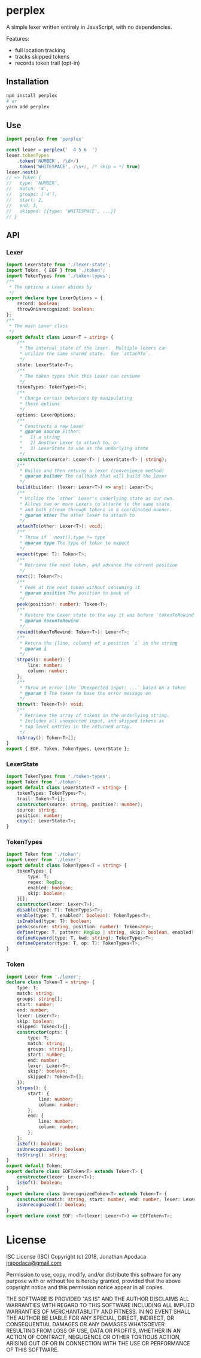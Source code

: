 # perplex

A simple lexer written entirely in JavaScript, with no dependencies.

Features:
* full location tracking
* tracks skipped tokens
* records token trail (opt-in)

## Installation

```sh
npm install perplex
# or
yarn add perplex
```

## Use

```js
import perplex from 'perplex'

const lexer = perplex('  4 5 6  ')
lexer.tokenTypes
	.token('NUMBER', /\d+/)
	.token('WHITESPACE', /\s+/, /* skip = */ true)
lexer.next()
// => Token {
//   type: 'NUMBER',
//   match: '4',
//   groups: ['4'],
//   start: 2,
//   end: 3,
//   skipped: [{type: 'WHITESPACE', ...}]
// }
```

## API

### Lexer
```ts
import LexerState from './lexer-state';
import Token, { EOF } from './token';
import TokenTypes from './token-types';
/**
 * The options a Lexer abides by
 */
export declare type LexerOptions = {
    record: boolean;
    throwOnUnrecognized: boolean;
};
/**
 * The main Lexer class
 */
export default class Lexer<T = string> {
    /**
     * The internal state of the lexer.  Multiple lexers can
     * utilize the same shared state.  See `attachTo`.
     */
    state: LexerState<T>;
    /**
     * The token types that this Lexer can consume
     */
    tokenTypes: TokenTypes<T>;
    /**
     * Change certain behaviors by manipulating
     * these options
     */
    options: LexerOptions;
    /**
     * Constructs a new Lexer
     * @param source Either:
     *   1) a string
     *   2) Another Lexer to attach to, or
     *   3) LexerState to use as the underlying state
     */
    constructor(source?: Lexer<T> | LexerState<T> | string);
    /**
     * Builds and then returns a lexer (convenience method)
     * @param builder The callback that will build the lexer
     */
    build(builder: (lexer: Lexer<T>) => any): Lexer<T>;
    /**
     * Utilize the `other` Lexer's underlying state as our own.
     * Allows two or more Lexers to attache to the same state
     * and both stream through tokens in a coordinated manner.
     * @param other The other lexer to attach to
     */
    attachTo(other: Lexer<T>): void;
    /**
     * Throw if `.next().type != type`
     * @param type The type of token to expect
     */
    expect(type: T): Token<T>;
    /**
     * Retrieve the next token, and advance the current position
     */
    next(): Token<T>;
    /**
     * Peek at the next token without consuming it
     * @param position The position to peek at
     */
    peek(position?: number): Token<T>;
    /**
     * Restore the Lexer state to the way it was before `tokenToRewind` was consumed
     * @param tokenToRewind
     */
    rewind(tokenToRewind: Token<T>): Lexer<T>;
    /**
     * Return the {line, column} of a position `i` in the string
     * @param i
     */
    strpos(i: number): {
        line: number;
        column: number;
    };
    /**
     * Throw an error like `Unexpected input: ...` based on a token
     * @param t The token to base the error message on
     */
    throw(t: Token<T>): void;
    /**
     * Retrieve the array of tokens in the underlying string.
     * Includes all unexpected input, and skipped tokens as
     * top-level entries in the returned array.
     */
    toArray(): Token<T>[];
}
export { EOF, Token, TokenTypes, LexerState };
```

### LexerState
```ts
import TokenTypes from './token-types';
import Token from './token';
export default class LexerState<T = string> {
    tokenTypes: TokenTypes<T>;
    trail: Token<T>[];
    constructor(source: string, position?: number);
    source: string;
    position: number;
    copy(): LexerState<T>;
}
```

### TokenTypes
```ts
import Token from './token';
import Lexer from './lexer';
export default class TokenTypes<T = string> {
    tokenTypes: {
        type: T;
        regex: RegExp;
        enabled: boolean;
        skip: boolean;
    }[];
    constructor(lexer: Lexer<T>);
    disable(type: T): TokenTypes<T>;
    enable(type: T, enabled?: boolean): TokenTypes<T>;
    isEnabled(type: T): boolean;
    peek(source: string, position: number): Token<any>;
    define(type: T, pattern: RegExp | string, skip?: boolean, enabled?: boolean): TokenTypes<T>;
    defineKeyword(type: T, kwd: string): TokenTypes<T>;
    defineOperator(type: T, op: T): TokenTypes<T>;
}
```

### Token
```ts
import Lexer from './lexer';
declare class Token<T = string> {
    type: T;
    match: string;
    groups: string[];
    start: number;
    end: number;
    lexer: Lexer<T>;
    skip: boolean;
    skipped: Token<T>[];
    constructor(opts: {
        type: T;
        match: string;
        groups: string[];
        start: number;
        end: number;
        lexer: Lexer<T>;
        skip?: boolean;
        skipped?: Token<T>[];
    });
    strpos(): {
        start: {
            line: number;
            column: number;
        };
        end: {
            line: number;
            column: number;
        };
    };
    isEof(): boolean;
    isUnrecognized(): boolean;
    toString(): string;
}
export default Token;
export declare class EOFToken<T> extends Token<T> {
    constructor(lexer: Lexer<T>);
    isEof(): boolean;
}
export declare class UnrecognizedToken<T> extends Token<T> {
    constructor(match: string, start: number, end: number, lexer: Lexer<T>);
    isUnrecognized(): boolean;
}
export declare const EOF: <T>(lexer: Lexer<T>) => EOFToken<T>;
```

# License

ISC License (ISC)
Copyright (c) 2018, Jonathan Apodaca <jrapodaca@gmail.com>

Permission to use, copy, modify, and/or distribute this software for any purpose with or without fee is hereby granted, provided that the above copyright notice and this permission notice appear in all copies.

THE SOFTWARE IS PROVIDED "AS IS" AND THE AUTHOR DISCLAIMS ALL WARRANTIES WITH REGARD TO THIS SOFTWARE INCLUDING ALL IMPLIED WARRANTIES OF MERCHANTABILITY AND FITNESS. IN NO EVENT SHALL THE AUTHOR BE LIABLE FOR ANY SPECIAL, DIRECT, INDIRECT, OR CONSEQUENTIAL DAMAGES OR ANY DAMAGES WHATSOEVER RESULTING FROM LOSS OF USE, DATA OR PROFITS, WHETHER IN AN ACTION OF CONTRACT, NEGLIGENCE OR OTHER TORTIOUS ACTION, ARISING OUT OF OR IN CONNECTION WITH THE USE OR PERFORMANCE OF THIS SOFTWARE.
